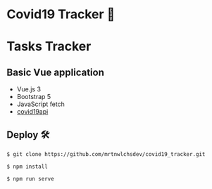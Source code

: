 # Covid19 Tracker :microbe:

# Tasks Tracker

## Basic Vue application
- Vue.js 3
- Bootstrap 5
- JavaScript fetch
- [covid19api](https://covid19api.com/)

## Deploy 🛠️

    $ git clone https://github.com/mrtnwlchsdev/covid19_tracker.git
  
    $ npm install
  
    $ npm run serve
